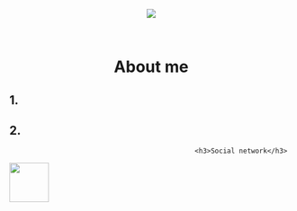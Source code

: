 <body>
 <div>
    <p align="center"> 
             <img src="https://media.tenor.com/je-huTL1vwgAAAAi/loading-buffering.gif">
    </p>                                                                                                  
  </div>
  <br>                                                                   
      <h1 align="center">About me</h1>
              <h2>1.</h2>
 <h2>2.</h2>
                    
                                       
                                                  
                                                  <h3>Social network</h3>
  <div style="border:30px;"><a href="https://vk.com/coffecuthe"><img src="https://img2.freepng.ru/20180712/utf/kisspng-vk-facebook-logo-blog-5b46f186bdb829.3268971815313760067771.jpg" width="70"</a></div>
  
</body>
